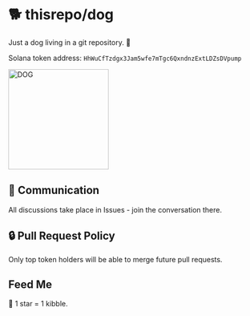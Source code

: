 # 🐕 thisrepo/dog


Just a dog living in a git repository. 🦴

Solana token address: `HhWuCfTzdgx3Jam5wfe7mTgc6QxndnzExtLDZsDVpump`

<img src="https://github.com/user-attachments/assets/9ecb09c0-8050-4ce3-a827-dcf40bd0fac2" width="200" alt="DOG">

## 💬 Communication
All discussions take place in Issues - join the conversation there.

## 🔒 Pull Request Policy
Only top token holders will be able to merge future pull requests.

## Feed Me
🌟 1 star = 1 kibble.

